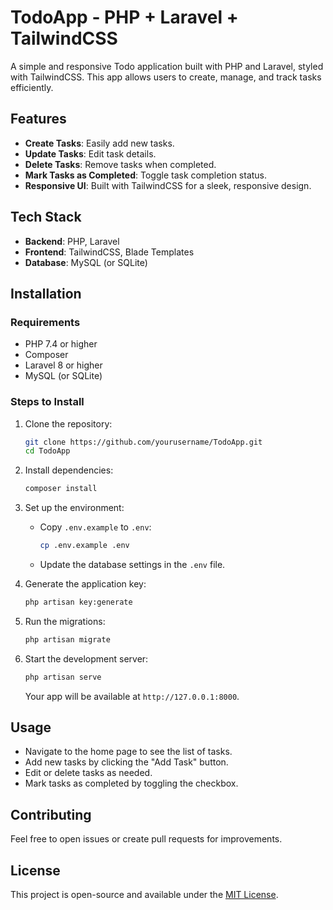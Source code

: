 # TodoApp - PHP + Laravel + TailwindCSS

A simple and responsive Todo application built with PHP and Laravel, styled with TailwindCSS. This app allows users to create, manage, and track tasks efficiently.

## Features

- **Create Tasks**: Easily add new tasks.
- **Update Tasks**: Edit task details.
- **Delete Tasks**: Remove tasks when completed.
- **Mark Tasks as Completed**: Toggle task completion status.
- **Responsive UI**: Built with TailwindCSS for a sleek, responsive design.

## Tech Stack

- **Backend**: PHP, Laravel
- **Frontend**: TailwindCSS, Blade Templates
- **Database**: MySQL (or SQLite)

## Installation

### Requirements

- PHP 7.4 or higher
- Composer
- Laravel 8 or higher
- MySQL (or SQLite)

### Steps to Install

1. Clone the repository:
    ```bash
    git clone https://github.com/yourusername/TodoApp.git
    cd TodoApp
    ```

2. Install dependencies:
    ```bash
    composer install
    ```

3. Set up the environment:
    - Copy `.env.example` to `.env`:
      ```bash
      cp .env.example .env
      ```
    - Update the database settings in the `.env` file.

4. Generate the application key:
    ```bash
    php artisan key:generate
    ```

5. Run the migrations:
    ```bash
    php artisan migrate
    ```

6. Start the development server:
    ```bash
    php artisan serve
    ```
    Your app will be available at `http://127.0.0.1:8000`.

## Usage

- Navigate to the home page to see the list of tasks.
- Add new tasks by clicking the "Add Task" button.
- Edit or delete tasks as needed.
- Mark tasks as completed by toggling the checkbox.

## Contributing

Feel free to open issues or create pull requests for improvements.

## License

This project is open-source and available under the [MIT License](LICENSE).
